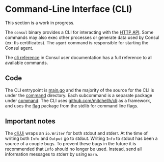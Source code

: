 # Command-Line Interface (CLI)

This section is a work in progress.

The `consul` binary provides a CLI for interacting with the [HTTP API]. Some commands may
also exec other processes or generate data used by Consul (ex: tls certificates). The
`agent` command is responsible for starting the Consul agent.

The [cli reference] in Consul user documentation has a full reference to all available
commands.

[HTTP API]: ../http-api
[cli reference]: https://www.consul.io/commands

## Code

The CLI entrypoint is [main.go] and the majority of the source for the CLI is under the
[command] directory. Each subcommand is a separate package under [command]. The CLI uses
[github.com/mitchellh/cli] as a framework, and uses the [flag] package from the stdlib for
command line flags.


[command]: https://github.com/hashicorp/consul/tree/main/command
[main.go]: https://github.com/hashicorp/consul/blob/main/main.go
[flag]: https://pkg.go.dev/flag
[github.com/mitchellh/cli]: https://github.com/mitchellh/cli

## Important notes

The [cli.Ui] wraps an `io.Writer` for both stdout and stderr. At the time of writing both
`Info` and `Output` go to stdout. Writing `Info` to stdout has been a source of a couple
bugs. To prevent these bugs in the future it is recommended that `Info` should no longer
be used. Instead, send all information messages to stderr by using `Warn`.


[cli.Ui]: https://pkg.go.dev/github.com/mitchellh/cli#Ui

